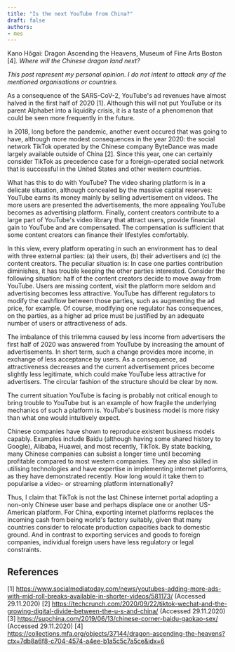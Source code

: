 ```yaml
---
title: "Is the next YouTube from China?"
draft: false
authors:
- mes
---
```

Kano Hôgai: Dragon Ascending the Heavens, Museum of Fine Arts Boston [4]. *Where will the Chinese dragon land next?*

*This post represent my personal opinion. I do not intent to attack any of the mentioned organisations or countries.*

As a consequence of the SARS-CoV-2, YouTube's ad revenues have almost halved in the first half of 2020 [1]. Although this will not put YouTube or its parent Alphabet into a liquidity crisis, it is a taste of a phenomenon that could be seen more frequently in the future.

In 2018, long before the pandemic, another event occured that was going to have, although more modest consequences in the year 2020: the social network TikTok operated by the Chinese company ByteDance was made largely available outside of China [2]. Since this year, one can certainly consider TikTok as precedence case for a foreign-operated social network that is successful in the United States and other western countries.

What has this to do with YouTube? The video sharing platform is in a delicate situation, although concealed by the massive capital reserves: YouTube earns its money mainly by selling advertisement on videos. The more users are presented the advertisements, the more appealing YouTube becomes as advertising platform. Finally, content creators contribute to a large part of YouTube's video library that attract users, provide financial gain to YouTube and are compensated. The compensation is sufficient that some content creators can finance their lifestyles comfortably.

In this view, every platform operating in such an environment has to deal with three external parties: (a) their users, (b) their advertisers and (c) the content creators. The peculiar situation is: In case one parties contribution diminishes, it has trouble keeping the other parties interested. Consider the following situation: half of the content creators decide to move away from YouTube. Users are missing content, visit the platform more seldom and advertising becomes less attractive. YouTube has different regulators to modify the cashflow between those parties, such as augmenting the ad price, for example. Of course, modifying one regulator has consequences, on the parties, as a higher ad price must be justified by an adequate number of users or attractiveness of ads.

The imbalance of this trilemma caused by less income from advertisers the first half of 2020 was answered from YouTube by increasing the amount of advertisements. In short term, such a change provides more income, in exchange of less acceptance by users. As a consequence, ad attractiveness decreases and the current advertisement prices become slightly less legitimate, which could make YouTube less attractive for advertisers. The circular fashion of the structure should be clear by now.

The current situation YouTube is facing is probably not critical enough to bring trouble to YouTube but is an example of how fragile the underlying mechanics of such a platform is. YouTube's business model is more risky than what one would intuitively expect.

Chinese companies have shown to reproduce existent business models capably. Examples include Baidu (although having some shared history to Google), Alibaba, Huawei, and most recently, TikTok. By state backing, many Chinese companies can subsist a longer time until becoming profitable compared to most western companies. They are also skilled in utilising technologies and have expertise in implementing internet platforms, as they have demonstrated recently. How long would it take them to popularise a video- or streaming platform internationally?

Thus, I claim that TikTok is not the last Chinese internet portal adopting a non-only Chinese user base and perhaps displace one or another US-American platform. For China, exporting internet platforms replaces the incoming cash from being world's factory suitably, given that many countries consider to relocate production capacities back to domestic ground. And in contrast to exporting services and goods to foreign companies, individual foreign users have less regulatory or legal constraints. 

## References
[1] https://www.socialmediatoday.com/news/youtubes-adding-more-ads-with-mid-roll-breaks-available-in-shorter-videos/581173/ (Accessed 29.11.2020)
[2] https://techcrunch.com/2020/09/22/tiktok-wechat-and-the-growing-digital-divide-between-the-u-s-and-china/ (Accessed 29.11.2020)
[3] https://supchina.com/2019/06/13/chinese-corner-baidu-gaokao-sex/ (Accessed 29.11.2020)
[4] https://collections.mfa.org/objects/37144/dragon-ascending-the-heavens?ctx=7db8a6f8-c704-4574-a4ee-b1a5c5c7a5ce&idx=6
